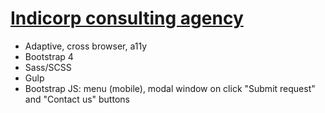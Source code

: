 # [Indicorp consulting agency](https://swampdiver.github.io/Indicorp/)  

- Adaptive, cross browser, a11y
- Bootstrap 4
- Sass/SCSS
- Gulp
- Bootstrap JS: menu (mobile), modal window on click "Submit request" and "Contact us" buttons
